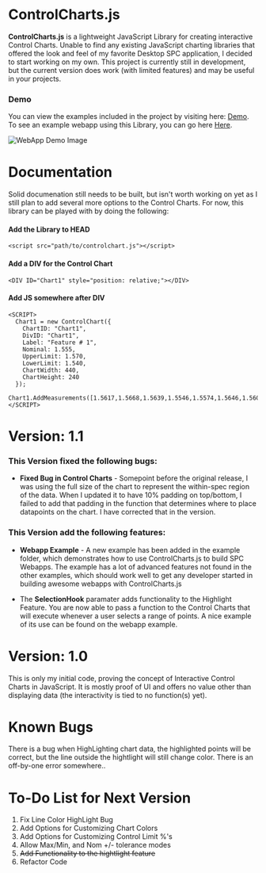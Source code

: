 # ControlCharts.js
**ControlCharts.js** is a lightweight JavaScript Library for creating interactive Control Charts. Unable to find any existing JavaScript 
charting libraries that offered the look and feel of my favorite Desktop SPC application, I decided to start working on my own. This 
project is currently still in development, but the current version does work (with limited features) and may be useful in your projects.

### Demo
You can view the examples included in the project by visiting here: 
[Demo](http://controlchartsjs.qchub.com/ControlCharts.js/examples/index.htm "Demo Page"). To see an example webapp using this Library, you can go here 
[Here](http://cpkcalculator.com "Webapp Demo").

![WebApp Demo Image](http://controlchartsjs.qchub.com/images/controlchart.png)



# Documentation
Solid documenation still needs to be built, but isn't worth working on yet as I still plan to add several more options to the Control 
Charts. For now, this library can be played with by doing the following:

#### Add the Library to HEAD
```
<script src="path/to/controlchart.js"></script>
```
#### Add a DIV for the Control Chart
```
<DIV ID="Chart1" style="position: relative;"></DIV>
```

#### Add JS somewhere after DIV
```
<SCRIPT>
  Chart1 = new ControlChart({
    ChartID: "Chart1", 
    DivID: "Chart1", 
    Label: "Feature # 1", 
    Nominal: 1.555, 
    UpperLimit: 1.570, 
    LowerLimit: 1.540, 
    ChartWidth: 440, 
    ChartHeight: 240
  });
  Chart1.AddMeasurements([1.5617,1.5668,1.5639,1.5546,1.5574,1.5646,1.5600]);
</SCRIPT>
```

# Version: 1.1
### This Version fixed the following bugs:
  + **Fixed Bug in Control Charts** - Somepoint before the original release, I was using the full size of the chart 
      to represent the within-spec region of the data. When I updated it to have 10% padding on top/bottom, I failed 
      to add that padding in the function that determines where to place datapoints on the chart. I have corrected that
      in the version.

### This Version add the following features:
  + **Webapp Example** - A new example has been added in the example folder, which demonstrates how to use ControlCharts.js
      to build SPC Webapps. The example has a lot of advanced features not found in the other examples, which should work 
      well to get any developer started in building awesome webapps with ControlCharts.js

  + The **SelectionHook** paramater adds functionality to the Highlight Feature. You are now able to pass a function to 
       the Control Charts that will execute whenever a user selects a range of points. A nice example of its use can be 
       found on the webapp example.

# Version: 1.0
This is only my initial code, proving the concept of Interactive Control Charts in JavaScript. It is mostly proof of UI 
and offers no value other than displaying data (the interactivity is tied to no function(s) yet).

# Known Bugs
There is a bug when HighLighting chart data, the highlighted points will be correct, but the line outside the hightlight will 
still change color. There is an off-by-one error somewhere.. 

# To-Do List for Next Version
1. Fix Line Color HighLight Bug
2. Add Options for Customizing Chart Colors
3. Add Options for Customizing Control Limit %'s
4. Allow Max/Min, and Nom +/- tolerance modes
5. ~~Add Functionality to the hightlight feature~~
6. Refactor Code
